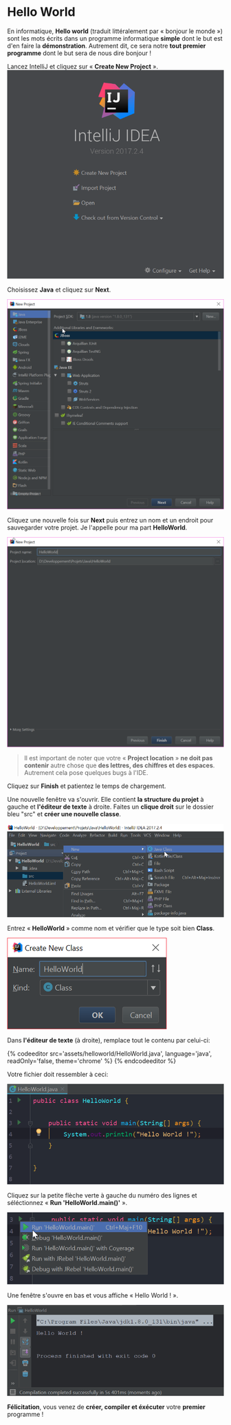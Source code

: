 # Hello World

En informatique, **Hello world** (traduit littéralement par « bonjour le monde ») sont les mots écrits dans un programme informatique **simple** dont le but est d'en faire la **démonstration**.
Autrement dit, ce sera notre **tout premier programme** dont le but sera de nous dire bonjour !

Lancez IntelliJ et cliquez sur « **Create New Project** ».![](assets/helloworld/startup-intellij.png)

Choisissez **Java** et cliquez sur **Next**.

![](assets/helloworld/step1.png)

Cliquez une nouvelle fois sur **Next** puis entrez un nom et un endroit pour sauvegarder votre projet. Je l'appelle pour ma part **HelloWorld**. 

![](assets/helloworld/step2.png)

> Il est important de noter que votre « **Project location** » **ne doit pas contenir** autre chose que **des lettres, des chiffres et des espaces**.
> Autrement cela pose quelques bugs à l'IDE.

Cliquez sur **Finish** et patientez le temps de chargement.

Une nouvelle fenêtre va s'ouvrir. Elle contient **la structure du projet** à gauche et **l'éditeur de texte** à droite.
Faites un **clique droit** sur le dossier bleu "src" et **créer une nouvelle classe**.

![](assets/helloworld/step3.png)

Entrez « **HelloWorld** » comme nom et vérifier que le type soit bien **Class**.

![](assets/helloworld/step4.png)

Dans **l'éditeur de texte** (à droite), remplace tout le contenu par celui-ci: 

{% codeeditor src='assets/helloworld/HelloWorld.java', language='java', readOnly='false, theme='chrome' %}
{% endcodeeditor %}

Votre fichier doit ressembler à ceci:

![](assets/helloworld/step5.png)

Cliquez sur la petite flèche verte à gauche du numéro des lignes et séléctionnez « **Run 'HelloWorld.main()'** ».

![](assets/helloworld/step6.png)

Une fenêtre s'ouvre en bas et vous affiche « Hello World ! ».

![](assets/helloworld/step7.png)

**Félicitation**, vous venez de **créer, compiler et éxécuter** votre **premier** programme !